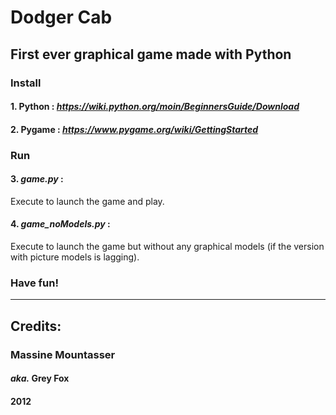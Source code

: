 # Dodger Cab
First ever graphical game made with Python
-------------------------------------------------------------

### Install
####  1. Python : _https://wiki.python.org/moin/BeginnersGuide/Download_
####  2. Pygame : _https://www.pygame.org/wiki/GettingStarted_

### Run
#### 3. _game.py_ :
   Execute to launch the game and play.
#### 4. _game_noModels.py_ :
  Execute to launch the game but without any graphical models
  (if the version with picture models is lagging).
    
### Have fun!
  
-------------------------------------------------------------

## Credits:
###  Massine Mountasser
####  _aka._ **Grey Fox**
#### 2012
